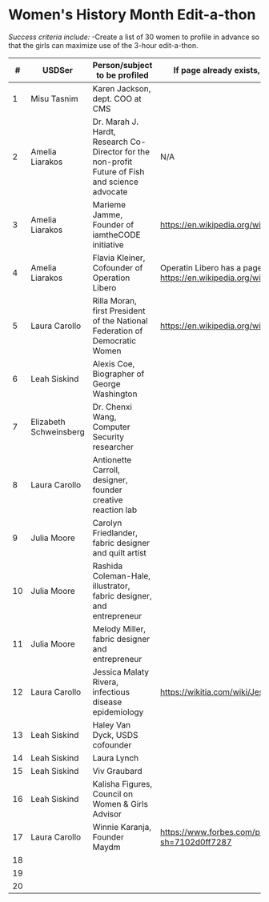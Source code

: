 # Women's History Month Edit-a-thon

*Success criteria include:*
-Create a list of 30 women to profile in advance so that the girls can maximize use of the 3-hour edit-a-thon.


| #  | USDSer | Person/subject to be profiled  | If page already exists, post Wikpedia link here |
|---|---|---|---|
| 1  | Misu Tasnim  | Karen Jackson, dept. COO at CMS |   |
| 2  | Amelia Liarakos | Dr. Marah J. Hardt, Research Co-Director for the non-profit Future of Fish and science advocate | N/A |
| 3  | Amelia Liarakos | Marieme Jamme, Founder of iamtheCODE initiative | https://en.wikipedia.org/wiki/Mari%C3%A9me_Jamme |
| 4  | Amelia Liarakos |  Flavia Kleiner, Cofounder of Operation Libero | Operatin Libero has a page: https://en.wikipedia.org/wiki/Operation_Libero |
| 5 | Laura Carollo  | Rilla Moran, first President of the National Federation of Democratic Women  |  https://en.wikipedia.org/wiki/Rilla_Moran | https://www.nfdw.com/history
| 6  | Leah Siskind  | Alexis Coe, Biographer of George Washington  |   |
| 7  | Elizabeth Schweinsberg | Dr. Chenxi Wang, Computer Security researcher  |   |
| 8  | Laura Carollo  | Antionette Carroll, designer, founder creative reaction lab  |   |
| 9  | Julia Moore  | Carolyn Friedlander, fabric designer and quilt artist  |   |
| 10  | Julia Moore  | Rashida Coleman-Hale, illustrator, fabric designer, and entrepreneur |   |
| 11  | Julia Moore  | Melody Miller, fabric designer and entrepreneur  |   |
| 12  | Laura Carollo  |  Jessica Malaty Rivera, infectious disease epidemiology  | https://wikitia.com/wiki/Jessica_Malaty_Rivera  |
| 13  | Leah Siskind  | Haley Van Dyck, USDS cofounder  |   |
| 14  | Leah Siskind  |  Laura Lynch |   |
| 15  | Leah Siskind  | Viv Graubard  |   |
| 16  | Leah Siskind | Kalisha Figures, Council on Women & Girls Advisor   |   |
| 17  | Laura Carollo  | Winnie Karanja, Founder Maydm  | https://www.forbes.com/profile/winnie-karanja/?sh=7102d0ff7287   |  https://www.ibmadison.com/winnie-karanja-maydm/  |  https://wisconsinlife.org/story/one-womans-mission-to-make-tech-open-to-all/
| 18  |   |   |   |
| 19  |   |   |   |
| 20  |   |   |   |
